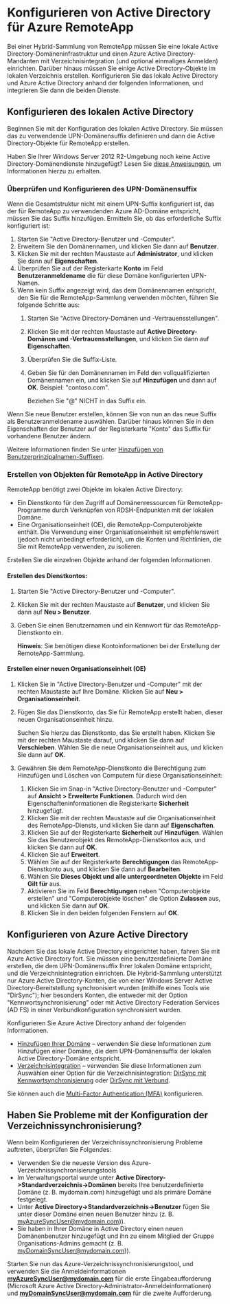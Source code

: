 
<properties 
    pageTitle="Konfigurieren von Active Directory für Azure RemoteApp" 
    description="Erfahren Sie, wie Sie Active Directory für Azure RemoteApp einrichten können." 
    services="remoteapp" 
	documentationCenter="" 
    authors="lizap" 
    manager="mbaldwin" />

<tags 
    ms.service="remoteapp" 
    ms.workload="compute" 
    ms.tgt_pltfrm="na" 
    ms.devlang="na" 
    ms.topic="article" 
    ms.date="04/28/2015" 
    ms.author="elizapo" />



# Konfigurieren von Active Directory für Azure RemoteApp


Bei einer Hybrid-Sammlung von RemoteApp müssen Sie eine lokale Active Directory-Domäneninfrastruktur und einen Azure Active Directory-Mandanten mit Verzeichnisintegration (und optional einmaliges Anmelden) einrichten. Darüber hinaus müssen Sie einige Active Directory-Objekte im lokalen Verzeichnis erstellen. Konfigurieren Sie das lokale Active Directory und Azure Active Directory anhand der folgenden Informationen, und integrieren Sie dann die beiden Dienste.

## Konfigurieren des lokalen Active Directory
Beginnen Sie mit der Konfiguration des lokalen Active Directory. Sie müssen das zu verwendende UPN-Domänensuffix definieren und dann die Active Directory-Objekte für RemoteApp erstellen.

Haben Sie Ihrer Windows Server 2012 R2-Umgebung noch keine Active Directory-Domänendienste hinzugefügt? Lesen Sie [diese Anweisungen](https://technet.microsoft.com/library/cc731053.aspx), um Informationen hierzu zu erhalten.
### Überprüfen und Konfigurieren des UPN-Domänensuffix
Wenn die Gesamtstruktur nicht mit einem UPN-Suffix konfiguriert ist, das der für RemoteApp zu verwendenden Azure AD-Domäne entspricht, müssen Sie das Suffix hinzufügen. Ermitteln Sie, ob das erforderliche Suffix konfiguriert ist:


1. Starten Sie "Active Directory-Benutzer und -Computer".
2.	Erweitern Sie den Domänennamen, und klicken Sie dann auf **Benutzer**.
3.	Klicken Sie mit der rechten Maustaste auf **Administrator**, und klicken Sie dann auf **Eigenschaften**.
4.	Überprüfen Sie auf der Registerkarte **Konto** im Feld **Benutzeranmeldename** die für diese Domäne konfigurierten UPN-Namen.
5.	Wenn kein Suffix angezeigt wird, das dem Domänennamen entspricht, den Sie für die RemoteApp-Sammlung verwenden möchten, führen Sie folgende Schritte aus:
	1.	Starten Sie "Active Directory-Domänen und -Vertrauensstellungen".
	2.	Klicken Sie mit der rechten Maustaste auf **Active Directory-Domänen und -Vertrauensstellungen**, und klicken Sie dann auf **Eigenschaften**.
	3.	Überprüfen Sie die Suffix-Liste.
	4.	Geben Sie für den Domänennamen im Feld den vollqualifizierten Domänennamen ein, und klicken Sie auf **Hinzufügen** und dann auf **OK**. Beispiel: "contoso.com". 

		Beziehen Sie "@" NICHT in das Suffix ein.

Wenn Sie neue Benutzer erstellen, können Sie von nun an das neue Suffix als Benutzeranmeldename auswählen. Darüber hinaus können Sie in den Eigenschaften der Benutzer auf der Registerkarte "Konto" das Suffix für vorhandene Benutzer ändern.

Weitere Informationen finden Sie unter [Hinzufügen von Benutzerprinzipalnamen-Suffixen](http://technet.microsoft.com/library/cc772007.aspx).

### Erstellen von Objekten für RemoteApp in Active Directory
RemoteApp benötigt zwei Objekte im lokalen Active Directory:


- Ein Dienstkonto für den Zugriff auf Domänenressourcen für RemoteApp-Programme durch Verknüpfen von RDSH-Endpunkten mit der lokalen Domäne.
- Eine Organisationseinheit (OE), die RemoteApp-Computerobjekte enthält. Die Verwendung einer Organisationseinheit ist empfehlenswert (jedoch nicht unbedingt erforderlich), um die Konten und Richtlinien, die Sie mit RemoteApp verwenden, zu isolieren.

Erstellen Sie die einzelnen Objekte anhand der folgenden Informationen.

#### Erstellen des Dienstkontos:


1. Starten Sie "Active Directory-Benutzer und -Computer".
2.	Klicken Sie mit der rechten Maustaste auf **Benutzer**, und klicken Sie dann auf **Neu > Benutzer**.
3.	Geben Sie einen Benutzernamen und ein Kennwort für das RemoteApp-Dienstkonto ein.

	**Hinweis**: Sie benötigen diese Kontoinformationen bei der Erstellung der RemoteApp-Sammlung.

#### Erstellen einer neuen Organisationseinheit (OE)


1. Klicken Sie in "Active Directory-Benutzer und -Computer" mit der rechten Maustaste auf Ihre Domäne. Klicken Sie auf **Neu > Organisationseinheit**.
2. Fügen Sie das Dienstkonto, das Sie für RemoteApp erstellt haben, dieser neuen Organisationseinheit hinzu.

	Suchen Sie hierzu das Dienstkonto, das Sie erstellt haben. Klicken Sie mit der rechten Maustaste darauf, und klicken Sie dann auf **Verschieben**. Wählen Sie die neue Organisationseinheit aus, und klicken Sie dann auf **OK**.


1. Gewähren Sie dem RemoteApp-Dienstkonto die Berechtigung zum Hinzufügen und Löschen von Computern für diese Organisationseinheit:
	1. Klicken Sie im Snap-in "Active Directory-Benutzer und -Computer" auf **Ansicht > Erweiterte Funktionen**. Dadurch wird den Eigenschafteninformationen die Registerkarte **Sicherheit** hinzugefügt.
	2. Klicken Sie mit der rechten Maustaste auf die Organisationseinheit des RemoteApp-Diensts, und klicken Sie dann auf **Eigenschaften**.
	3. Klicken Sie auf der Registerkarte **Sicherheit** auf **Hinzufügen**. Wählen Sie das Benutzerobjekt des RemoteApp-Dienstkontos aus, und klicken Sie dann auf **OK**.
	4. Klicken Sie auf **Erweitert**.
	5. Wählen Sie auf der Registerkarte **Berechtigungen** das RemoteApp-Dienstkonto aus, und klicken Sie dann auf **Bearbeiten**.
	6. Wählen Sie **Dieses Objekt und alle untergeordneten Objekte** im Feld **Gilt für** aus.
	7. Aktivieren Sie im Feld **Berechtigungen** neben "Computerobjekte erstellen" und "Computerobjekte löschen" die Option **Zulassen** aus, und klicken Sie dann auf **OK**. 
	8. Klicken Sie in den beiden folgenden Fenstern auf **OK**.


## Konfigurieren von Azure Active Directory
Nachdem Sie das lokale Active Directory eingerichtet haben, fahren Sie mit Azure Active Directory fort. Sie müssen eine benutzerdefinierte Domäne erstellen, die dem UPN-Domänensuffix Ihrer lokalen Domäne entspricht, und die Verzeichnisintegration einrichten. Die Hybrid-Sammlung unterstützt nur Azure Active Directory-Konten, die von einer Windows Server Active Directory-Bereitstellung synchronisiert wurden (mithilfe eines Tools wie "DirSync"); hier besonders Konten, die entweder mit der Option "Kennwortsynchronisierung" oder mit Active Directory Federation Services (AD FS) in einer Verbundkonfiguration synchronisiert wurden.

Konfigurieren Sie Azure Active Directory anhand der folgenden Informationen.


- [Hinzufügen Ihrer Domäne](http://technet.microsoft.com/library/hh969247.aspx) – verwenden Sie diese Informationen zum Hinzufügen einer Domäne, die dem UPN-Domänensuffix der lokalen Active Directory-Domäne entspricht.
- [Verzeichnisintegration](http://technet.microsoft.com/library/jj573653.aspx) – verwenden Sie diese Informationen zum Auswählen einer Option für die Verzeichnisintegration: [DirSync mit Kennwortsynchronisierung](http://technet.microsoft.com/library/dn441214.aspx) oder [DirSync mit Verbund](http://technet.microsoft.com/library/dn441213.aspx).

Sie können auch die [Multi-Factor Authentication (MFA)](http://technet.microsoft.com/library/dn249466.aspx) konfigurieren.

## Haben Sie Probleme mit der Konfiguration der Verzeichnissynchronisierung?

Wenn beim Konfigurieren der Verzeichnissynchronisierung Probleme auftreten, überprüfen Sie Folgendes:

- Verwenden Sie die neueste Version des Azure-Verzeichnissynchronisierungstools 
-	Im Verwaltungsportal wurde unter **Active Directory->Standardverzeichnis->Domänen** bereits Ihre benutzerdefinierte Domäne (z. B. mydomain.com) hinzugefügt und als primäre Domäne festgelegt.
-	Unter **Active Directory->Standardverzeichnis->Benutzer** fügen Sie unter dieser Domäne einen neuen Benutzer hinzu (z. B. myAzureSyncUser@mydomain.com)).
-	Sie haben in Ihrer Domäne in Active Directory einen neuen Domänenbenutzer hinzugefügt und ihn zu einem Mitglied der Gruppe Organisations-Admins gemacht (z. B. myDomainSyncUser@mydomain.com)).

Starten Sie nun das Azure-Verzeichnissynchronisierungstool, und verwenden Sie die Anmeldeinformationen **myAzureSyncUser@mydomain.com** für die erste Eingabeaufforderung (Microsoft Azure Active Directory-Administrator-Anmeldeinformationen) und **myDomainSyncUser@mydomain.com** für die zweite Aufforderung.
 

<!---HONumber=July15_HO4-->